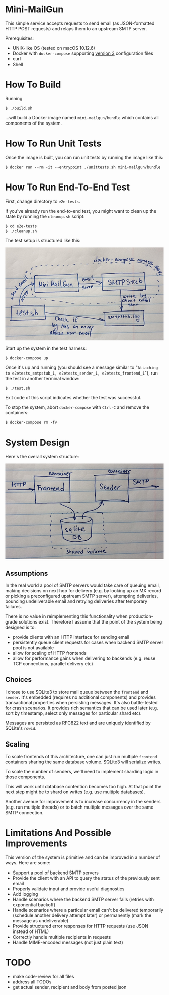 # Mini-MailGun

This simple service accepts requests to send email (as JSON-formatted HTTP POST requests) and
relays them to an upstream SMTP server.

Prerequisites:
 * UNIX-like OS (tested on macOS 10.12.6)
 * Docker with `docker-compose` supporting
 [version 3](https://docs.docker.com/compose/compose-file/) configuration files
 * curl
 * Shell

# How To Build

Running

    $ ./build.sh

...will build a Docker image named `mini-mailgun/bundle` which contains all components of the
system.

# How To Run Unit Tests

Once the image is built, you can run unit tests by running the image like this:

    $ docker run --rm -it --entrypoint ./unittests.sh mini-mailgun/bundle

# How To Run End-To-End Test

First, change directory to `e2e-tests`.

If you've already run the end-to-end test, you might want to clean up the state by running the
`cleanup.sh` script:

    $ cd e2e-tests
    $ ./cleanup.sh

The test setup is structured like this:

![end-to-end test setup](images/e2e-test.jpg)

Start up the system in the test harness:

    $ docker-compose up

Once it's up and running (you should see a message similar to "`Attaching to e2etests_smtpstub_1,
e2etests_sender_1, e2etests_frontend_1`"), run the test in another terminal window:

    $ ./test.sh

Exit code of this script indicates whether the test was successful.

To stop the system, abort `docker-compose` with `Ctrl-C` and remove the containers:

    $ docker-compose rm -fv

# System Design

Here's the overall system structure:

![system structure](images/system-structure.jpg)

## Assumptions

In the real world a pool of SMTP servers would take care of queuing email, making decisions on next
hop for delivery (e.g. by looking up an MX record or picking a preconfigured upstream SMTP server),
attempting deliveries, bouncing undeliverable email and retrying deliveries after temporary
failures.

There is no value in reimplementing this functionality when production-grade solutions exist.
Therefore I assume that the point of the system being designed is to:
 * provide clients with an HTTP interface for sending email
 * persistently queue client requests for cases when backend SMTP server pool is not available
 * allow for scaling of HTTP frontends
 * allow for performance gains when delivering to backends (e.g. reuse TCP connections, parallel
 delivery etc)

## Choices

I chose to use SQLite3 to store mail queue between the `frontend` and `sender`. It's embedded
(requires no additional components) and provides transactional properties when persisting messages.
It's also battle-tested for crash scenarios. It provides rich semantics that can be used later
(e.g. sort by timestamp, select only messages for particular shard etc).

Messages are persisted as RFC822 text and are uniquely identified by SQLite's `rowid`.

## Scaling

To scale frontends of this architecture, one can just run multiple `frontend` containers sharing
the same database volume. SQLite3 will serialize writes.

To scale the number of senders, we'll need to implement sharding logic in those components.

This will work until database contention becomes too high. At that point the next step might be to
shard on writes (e.g. use multiple databases).

Another avenue for improvement is to increase concurrency in the senders (e.g. run multiple
threads) or to batch multiple messages over the same SMTP connection.

# Limitations And Possible Improvements

This version of the system is primitive and can be improved in a number of ways. Here are some:

 - Support a pool of backend SMTP servers
 - Provide the client with an API to query the status of the previously sent email
 - Properly validate input and provide useful diagnostics
 - Add logging
 - Handle scenarios where the backend SMTP server fails (retries with exponential backoff)
 - Handle scenarios where a particular email can't be delivered temporarily (schedule another
 delivery attempt later) or permanently (mark the message as undeliverable)
 - Provide structured error responses for HTTP requests (use JSON instead of HTML)
 - Correctly handle multiple recipients in requests
 - Handle MIME-encoded messages (not just plain text)

# TODO

- make code-review for all files
- address all TODOs
- get actual sender, recipient and body from posted json
